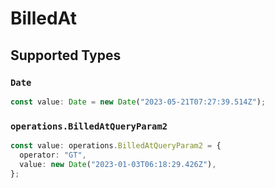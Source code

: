 # BilledAt


## Supported Types

### `Date`

```typescript
const value: Date = new Date("2023-05-21T07:27:39.514Z");
```

### `operations.BilledAtQueryParam2`

```typescript
const value: operations.BilledAtQueryParam2 = {
  operator: "GT",
  value: new Date("2023-01-03T06:18:29.426Z"),
};
```

